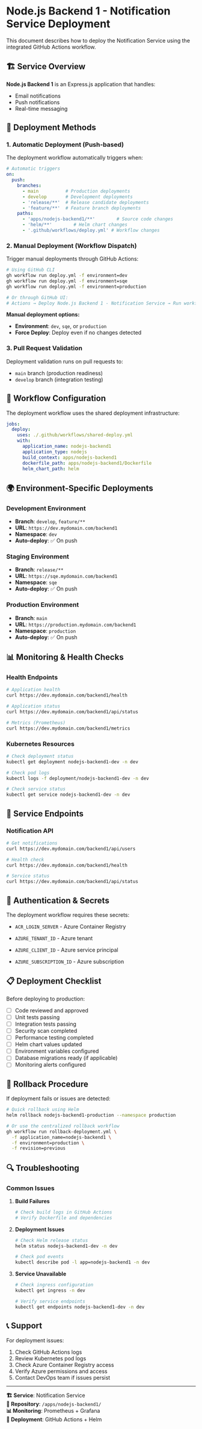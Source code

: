 # Node.js Backend 1 - Notification Service Deployment

This document describes how to deploy the Notification Service using the integrated GitHub Actions workflow.

## 🏗️ **Service Overview**

**Node.js Backend 1** is an Express.js application that handles:
- Email notifications
- Push notifications
- Real-time messaging

## 🚀 **Deployment Methods**

### 1. **Automatic Deployment (Push-based)**

The deployment workflow automatically triggers when:

```yaml
# Automatic triggers
on:
  push:
    branches:
      - main          # Production deployments
      - develop       # Development deployments
      - 'release/**'  # Release candidate deployments
      - 'feature/**'  # Feature branch deployments
    paths:
      - 'apps/nodejs-backend1/**'        # Source code changes
      - 'helm/**'        # Helm chart changes
      - '.github/workflows/deploy.yml' # Workflow changes
```

### 2. **Manual Deployment (Workflow Dispatch)**

Trigger manual deployments through GitHub Actions:

```bash
# Using GitHub CLI
gh workflow run deploy.yml -f environment=dev
gh workflow run deploy.yml -f environment=sqe
gh workflow run deploy.yml -f environment=production

# Or through GitHub UI:
# Actions → Deploy Node.js Backend 1 - Notification Service → Run workflow
```

**Manual deployment options:**
- **Environment**: `dev`, `sqe`, or `production`
- **Force Deploy**: Deploy even if no changes detected

### 3. **Pull Request Validation**

Deployment validation runs on pull requests to:
- `main` branch (production readiness)
- `develop` branch (integration testing)

## 🔧 **Workflow Configuration**

The deployment workflow uses the shared deployment infrastructure:

```yaml
jobs:
  deploy:
    uses: ./.github/workflows/shared-deploy.yml
    with:
      application_name: nodejs-backend1
      application_type: nodejs
      build_context: apps/nodejs-backend1
      dockerfile_path: apps/nodejs-backend1/Dockerfile
      helm_chart_path: helm
```

## 🌍 **Environment-Specific Deployments**

### Development Environment
- **Branch**: `develop`, `feature/**`
- **URL**: `https://dev.mydomain.com/backend1`
- **Namespace**: `dev`
- **Auto-deploy**: ✅ On push

### Staging Environment
- **Branch**: `release/**`
- **URL**: `https://sqe.mydomain.com/backend1`
- **Namespace**: `sqe`
- **Auto-deploy**: ✅ On push

### Production Environment
- **Branch**: `main`
- **URL**: `https://production.mydomain.com/backend1`
- **Namespace**: `production`
- **Auto-deploy**: ✅ On push

## 📊 **Monitoring & Health Checks**

### Health Endpoints
```bash
# Application health
curl https://dev.mydomain.com/backend1/health

# Application status
curl https://dev.mydomain.com/backend1/api/status

# Metrics (Prometheus)
curl https://dev.mydomain.com/backend1/metrics
```

### Kubernetes Resources
```bash
# Check deployment status
kubectl get deployment nodejs-backend1-dev -n dev

# Check pod logs
kubectl logs -f deployment/nodejs-backend1-dev -n dev

# Check service status
kubectl get service nodejs-backend1-dev -n dev
```

## 🎯 **Service Endpoints**

### Notification API
```bash
# Get notifications
curl https://dev.mydomain.com/backend1/api/users

# Health check
curl https://dev.mydomain.com/backend1/health

# Service status
curl https://dev.mydomain.com/backend1/api/status
```

## 🔐 **Authentication & Secrets**

The deployment workflow requires these secrets:
- `ACR_LOGIN_SERVER` - Azure Container Registry

- `AZURE_TENANT_ID` - Azure tenant
- `AZURE_CLIENT_ID` - Azure service principal
- `AZURE_SUBSCRIPTION_ID` - Azure subscription

## 📋 **Deployment Checklist**

Before deploying to production:

- [ ] Code reviewed and approved
- [ ] Unit tests passing
- [ ] Integration tests passing
- [ ] Security scan completed
- [ ] Performance testing completed
- [ ] Helm chart values updated
- [ ] Environment variables configured
- [ ] Database migrations ready (if applicable)
- [ ] Monitoring alerts configured

## 🚨 **Rollback Procedure**

If deployment fails or issues are detected:

```bash
# Quick rollback using Helm
helm rollback nodejs-backend1-production --namespace production

# Or use the centralized rollback workflow
gh workflow run rollback-deployment.yml \
  -f application_name=nodejs-backend1 \
  -f environment=production \
  -f revision=previous
```

## 🔍 **Troubleshooting**

### Common Issues

1. **Build Failures**
   ```bash
   # Check build logs in GitHub Actions
   # Verify Dockerfile and dependencies
   ```

2. **Deployment Issues**
   ```bash
   # Check Helm release status
   helm status nodejs-backend1-dev -n dev
   
   # Check pod events
   kubectl describe pod -l app=nodejs-backend1 -n dev
   ```

3. **Service Unavailable**
   ```bash
   # Check ingress configuration
   kubectl get ingress -n dev
   
   # Verify service endpoints
   kubectl get endpoints nodejs-backend1-dev -n dev
   ```

## 📞 **Support**

For deployment issues:
1. Check GitHub Actions logs
2. Review Kubernetes pod logs
3. Check Azure Container Registry access
4. Verify Azure permissions and access
5. Contact DevOps team if issues persist

---

**🏗️ Service**: Notification Service  
**🔗 Repository**: `/apps/nodejs-backend1/`  
**📊 Monitoring**: Prometheus + Grafana  
**🚀 Deployment**: GitHub Actions + Helm